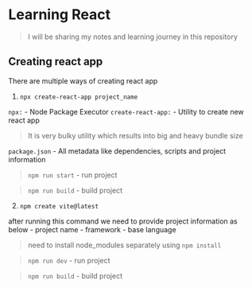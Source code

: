 # Learning React

> I will be sharing my notes and learning journey in this repository

## Creating react app

There are multiple ways of creating react app

1. `npx create-react-app project_name`

`npx:` - Node Package Executor
`create-react-app:` - Utility to create new react app

> It is very bulky utility which results into big and heavy bundle size

`package.json` - All metadata like dependencies, scripts and project information

> `npm run start` - run project

> `npm run build` - build project

2. `npm create vite@latest`

after running this command we need to provide project information as below
    - project name
    - framework
    - base language

> need to install node_modules separately using `npm install`

> `npm run dev` - run project

> `npm run build` - build project